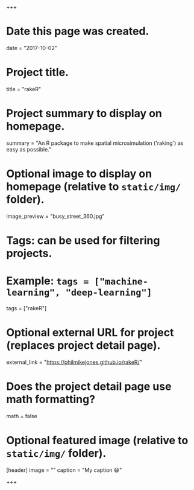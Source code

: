 +++
# Date this page was created.
date = "2017-10-02"

# Project title.
title = "rakeR"

# Project summary to display on homepage.
summary = "An R package to make spatial microsimulation ('raking') as easy as possible."

# Optional image to display on homepage (relative to `static/img/` folder).
image_preview = "busy_street_360.jpg"

# Tags: can be used for filtering projects.
# Example: `tags = ["machine-learning", "deep-learning"]`
tags = ["rakeR"]

# Optional external URL for project (replaces project detail page).
external_link = "https://philmikejones.github.io/rakeR/"

# Does the project detail page use math formatting?
math = false

# Optional featured image (relative to `static/img/` folder).
[header]
image = ""
caption = "My caption :smile:"

+++

